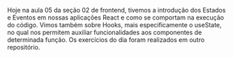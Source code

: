 Hoje na aula 05 da seção 02 de frontend, tivemos a introdução dos Estados e Eventos em nossas aplicações React e como se comportam na execução do código. Vimos também sobre Hooks, mais especificamente o useState, no qual nos permitem auxiliar funcionalidades aos componentes de determinada função.
Os exercícios do dia foram realizados em outro repositório.